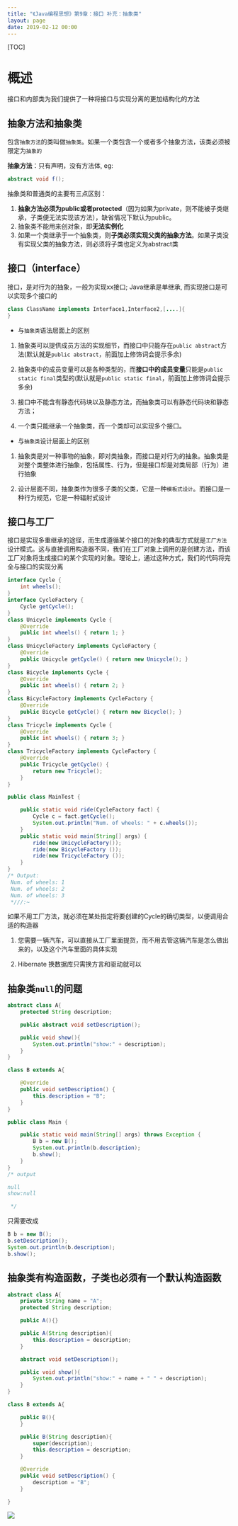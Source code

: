 ```yaml
---
title: "《Java编程思想》第9章：接口 补充：抽象类"
layout: page
date: 2019-02-12 00:00
---
```


[TOC]

# 概述

接口和内部类为我们提供了一种将接口与实现分离的更加结构化的方法

## 抽象方法和抽象类

包含`抽象方法`的类叫做`抽象类`。如果一个类包含一个或者多个抽象方法，该类必须被限定为`抽象的`

**抽象方法**：只有声明，没有方法体, eg:

```java
abstract void f();
```

抽象类和普通类的主要有三点区别：

1. **抽象方法必须为public或者protected**（因为如果为private，则不能被子类继承，子类便无法实现该方法），缺省情况下默认为public。
2. 抽象类不能用来创对象，即**无法实例化**
3. 如果一个类继承于一个抽象类，则**子类必须实现父类的抽象方法**。如果子类没有实现父类的抽象方法，则必须将子类也定义为abstract类

## 接口（interface）

接口，是对行为的抽象，一般为实现xx接口; Java继承是单继承, 而实现接口是可以实现多个接口的

```java
class ClassName implements Interface1,Interface2,[....]{
}
```

* 与`抽象类`语法层面上的区别

1. 抽象类可以提供成员方法的实现细节，而接口中只能存在`public abstract`方法(默认就是`public abstract`，前面加上修饰词会提示多余)

2. 抽象类中的成员变量可以是各种类型的，而**接口中的成员变量**只能是`public static final`类型的(默认就是`public static final`，前面加上修饰词会提示多余)

3. 接口中不能含有静态代码块以及静态方法，而抽象类可以有静态代码块和静态方法；

4. 一个类只能继承一个抽象类，而一个类却可以实现多个接口。

* 与`抽象类`设计层面上的区别

1. 抽象类是对一种事物的抽象，即对类抽象，而接口是对行为的抽象。抽象类是对整个类整体进行抽象，包括属性、行为，但是接口却是对类局部（行为）进行抽象

2. 设计层面不同，抽象类作为很多子类的父类，它是一种`模板式设计`。而接口是一种行为规范，它是一种辐射式设计

## 接口与工厂

接口是实现多重继承的途径，而生成遵循某个接口的对象的典型方式就是`工厂方法`设计模式。这与直接调用构造器不同，我们在工厂对象上调用的是创建方法，而该工厂对象将生成接口的某个实现的对象。理论上，通过这种方式，我们的代码将完全与接口的实现分离

```java
interface Cycle {
    int wheels();
}
interface CycleFactory {
    Cycle getCycle();
}
class Unicycle implements Cycle {
    @Override
    public int wheels() { return 1; }
}
class UnicycleFactory implements CycleFactory {
    @Override
    public Unicycle getCycle() { return new Unicycle(); }
}
class Bicycle implements Cycle {
    @Override
    public int wheels() { return 2; }
}
class BicycleFactory implements CycleFactory {
    @Override
    public Bicycle getCycle() { return new Bicycle(); }
}
class Tricycle implements Cycle {
    @Override
    public int wheels() { return 3; }
}
class TricycleFactory implements CycleFactory {
    @Override
    public Tricycle getCycle() {
        return new Tricycle();
    }
}

public class MainTest {

    public static void ride(CycleFactory fact) {
        Cycle c = fact.getCycle();
        System.out.println("Num. of wheels: " + c.wheels());
    }
    public static void main(String[] args) {
        ride(new UnicycleFactory());
        ride(new BicycleFactory ());
        ride(new TricycleFactory ());
    }
}
/* Output:
 Num. of wheels: 1
 Num. of wheels: 2
 Num. of wheels: 3
 *///:~
```

如果不用工厂方法，就必须在某处指定将要创建的Cycle的确切类型，以便调用合适的构造器

1. 您需要一辆汽车，可以直接从工厂里面提货，而不用去管这辆汽车是怎么做出来的，以及这个汽车里面的具体实现

2. Hibernate 换数据库只需换方言和驱动就可以

## 抽象类`null`的问题

```java
abstract class A{
    protected String description;

    public abstract void setDescription();

    public void show(){
        System.out.println("show:" + description);
    }
}

class B extends A{

    @Override
    public void setDescription() {
        this.description = "B";
    }
}

public class Main {

    public static void main(String[] args) throws Exception {
        B b = new B();
        System.out.println(b.description);
        b.show();
    }
}
/* output

null
show:null

 */
```

只需要改成

```java
B b = new B();
b.setDescription();
System.out.println(b.description);
b.show();
```

## 抽象类有构造函数，子类也必须有一个默认构造函数

```java
abstract class A{
    private String name = "A";
    protected String description;

    public A(){}

    public A(String description){
        this.description = description;
    }

    abstract void setDescription();

    public void show(){
        System.out.println("show:" + name + " " + description);
    }
}

class B extends A{

    public B(){
    }

    public B(String description){
        super(description);
        this.description = description;
    }

    @Override
    public void setDescription() {
        description = "B";
    }

}
```

![](../../content/java_thinking_in_Java/imgs/abstract_class.png)
